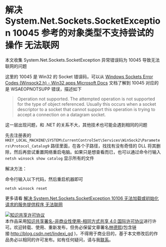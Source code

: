 
# 解决 System.Net.Sockets.SocketException 10045 参考的对象类型不支持尝试的操作 无法联网

本文收集 System.Net.Sockets.SocketException 异常错误码为 10045 导致无法联网的问题

<!--more-->


<!-- CreateTime:2022/10/11 17:26:36 -->

<!-- 发布 -->

这里的 10045 是 Win32 的 Socket 错误码，可以从 [Windows Sockets Error Codes (Winsock2.h) - Win32 apps Microsoft Docs](https://docs.microsoft.com/en-us/windows/win32/winsock/windows-sockets-error-codes-2 ) 文档了解到 10045 对应的是 WSAEOPNOTSUPP 错误，描述如下

> Operation not supported.
>   The attempted operation is not supported for the type of object referenced. Usually this occurs when a socket descriptor to a socket that cannot support this operation is trying to accept a connection on a datagram socket.

这一层出现问题，和 .NET 的关系不大，其他技术也可能会遇到相同的问题

先去注册表的 `HKEY_LOCAL_MACHINE\SYSTEM\CurrentControlSet\Services\WinSock2\Parameters\Protocol_Catalog9` 路径里面，在各个子路径，找找有没有奇怪的 DLL 将其删除，然后再尝试重置网络重启电脑。如果只是想查看而已，也可以通过命令行输入 `netsh winsock show catalog` 显示所有的文件

解决方法：

命令行输入以下代码，然后重启机器即可

```
netsh winsock reset
```

更多请看 [解决 System.Net.Sockets.SocketException 10106 无法加载或初始化请求的服务提供程序 无法联网](https://blog.lindexi.com/post/%E8%A7%A3%E5%86%B3-System.Net.Sockets.SocketException-10106-%E6%97%A0%E6%B3%95%E5%8A%A0%E8%BD%BD%E6%88%96%E5%88%9D%E5%A7%8B%E5%8C%96%E8%AF%B7%E6%B1%82%E7%9A%84%E6%9C%8D%E5%8A%A1%E6%8F%90%E4%BE%9B%E7%A8%8B%E5%BA%8F-%E6%97%A0%E6%B3%95%E8%81%94%E7%BD%91.html )




<a rel="license" href="http://creativecommons.org/licenses/by-nc-sa/4.0/"><img alt="知识共享许可协议" style="border-width:0" src="https://licensebuttons.net/l/by-nc-sa/4.0/88x31.png" /></a><br />本作品采用<a rel="license" href="http://creativecommons.org/licenses/by-nc-sa/4.0/">知识共享署名-非商业性使用-相同方式共享 4.0 国际许可协议</a>进行许可。欢迎转载、使用、重新发布，但务必保留文章署名[林德熙](http://blog.csdn.net/lindexi_gd)(包含链接:http://blog.csdn.net/lindexi_gd )，不得用于商业目的，基于本文修改后的作品务必以相同的许可发布。如有任何疑问，请与我[联系](mailto:lindexi_gd@163.com)。